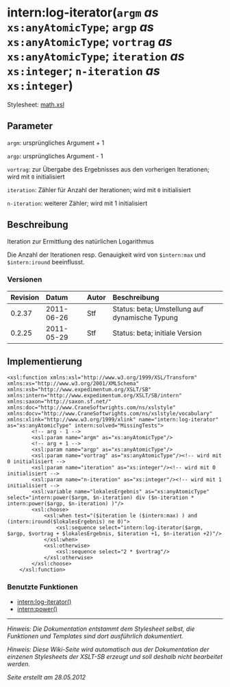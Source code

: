 # intern:log-iterator(`argm` _as_ `xs:anyAtomicType`; `argp` _as_ `xs:anyAtomicType`; `vortrag` _as_ `xs:anyAtomicType`; `iteration` _as_ `xs:integer`; `n-iteration` _as_ `xs:integer`) #

Stylesheet: [math.xsl](http://code.google.com/p/xslt-sb/source/browse/trunk/xslt-sb/math.xsl)

## Parameter ##
`argm`: ursprüngliches Argument + 1


`argp`: ursprüngliches Argument - 1


`vortrag`: zur Übergabe des Ergebnisses aus den vorherigen Iterationen; wird mit `0` initialisiert


`iteration`: Zähler für Anzahl der Iterationen; wird mit `0` initialisiert


`n-iteration`: weiterer Zähler; wird mit 1 initialisiert



## Beschreibung ##
Iteration zur Ermittlung des natürlichen Logarithmus

Die Anzahl der Iterationen resp. Genauigkeit wird von `$intern:max` und `$intern:iround` beeinflusst.

### Versionen ###
| Revision | Datum | Autor | Beschreibung |
|:---------|:------|:------|:-------------|
| 0.2.37 | 2011-06-26 | Stf |   Status: beta;   Umstellung auf dynamische Typung   |
| 0.2.25 | 2011-05-29 | Stf |   Status: beta;   initiale Version   |


## Implementierung ##
```
<xsl:function xmlns:xsl="http://www.w3.org/1999/XSL/Transform" xmlns:xs="http://www.w3.org/2001/XMLSchema" xmlns:xsb="http://www.expedimentum.org/XSLT/SB" xmlns:intern="http://www.expedimentum.org/XSLT/SB/intern" xmlns:saxon="http://saxon.sf.net/" xmlns:doc="http://www.CraneSoftwrights.com/ns/xslstyle" xmlns:docv="http://www.CraneSoftwrights.com/ns/xslstyle/vocabulary" xmlns:xlink="http://www.w3.org/1999/xlink" name="intern:log-iterator" as="xs:anyAtomicType" intern:solved="MissingTests">
		<!-- arg - 1 -->
		<xsl:param name="argm" as="xs:anyAtomicType"/>
		<!-- arg + 1 -->
		<xsl:param name="argp" as="xs:anyAtomicType"/>
		<xsl:param name="vortrag" as="xs:anyAtomicType"/><!-- wird mit 0 initialisiert -->
		<xsl:param name="iteration" as="xs:integer"/><!-- wird mit 0 initialisiert -->
		<xsl:param name="n-iteration" as="xs:integer"/><!-- wird mit 1 initialisiert -->
		<xsl:variable name="lokalesErgebnis" as="xs:anyAtomicType" select="intern:power($argm, $n-iteration) div ($n-iteration * intern:power($argp, $n-iteration) )"/>
		<xsl:choose>
			<xsl:when test="($iteration le ($intern:max) ) and (intern:iround($lokalesErgebnis) ne 0)">
				<xsl:sequence select="intern:log-iterator($argm, $argp, $vortrag + $lokalesErgebnis, $iteration +1, $n-iteration +2)"/>
			</xsl:when>
			<xsl:otherwise>
				<xsl:sequence select="2 * $vortrag"/>
			</xsl:otherwise>
		</xsl:choose>
	</xsl:function>
```

### Benutzte Funktionen ###
  * [intern:log-iterator()](intern_log_iterator.md)
  * [intern:power()](intern_power.md)


---


_Hinweis: Die Dokumentation entstammt dem Stylesheet selbst, die Funktionen und Templates sind dort ausführlich dokumentiert._

_Hinweis: Diese Wiki-Seite wird automatisch aus der Dokumentation der einzenen Stylesheets der XSLT-SB erzeugt und soll deshalb nicht bearbeitet werden._

_Seite erstellt am 28.05.2012_
